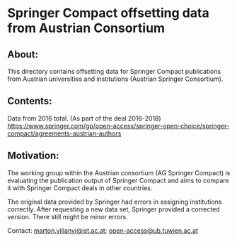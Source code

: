 # Springer Compact offsetting data from Austrian Consortium 

## About:
This directory contains offsetting data for Springer Compact publications from Austrian universities and institutions (Austrian Springer Consortium).

## Contents:
Data from 2016 total. (As part of the deal 2016-2018)
<https://www.springer.com/gp/open-access/springer-open-choice/springer-compact/agreements-austrian-authors>

## Motivation: 
The working group within the Austrian consortium (AG Springer Compact) is evaluating the publication output of Springer Compact and aims to compare it with Springer Compact deals in other countries.

The original data provided by Springer had errors in assigning institutions correctly. After requesting a new data set, Springer provided a corrected version. There still might be minor errors. 

Contact: 
marton.villanyi@ist.ac.at; open-access@ub.tuwien.ac.at



